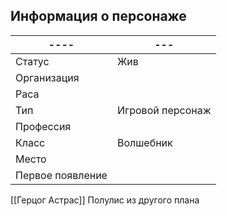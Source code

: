 ## Информация о персонаже
| ----             | --- |
| ---------------- | --- |
| Статус           |  Жив   |
| Организация      |     |
| Раса             |     |
| Тип              | Игровой персонаж    |
| Профессия        |     |
| Класс            |  Волшебник   |
| Место|     |
|  Первое появление    |     |

[[Герцог Астрас]] Полулис из другого плана